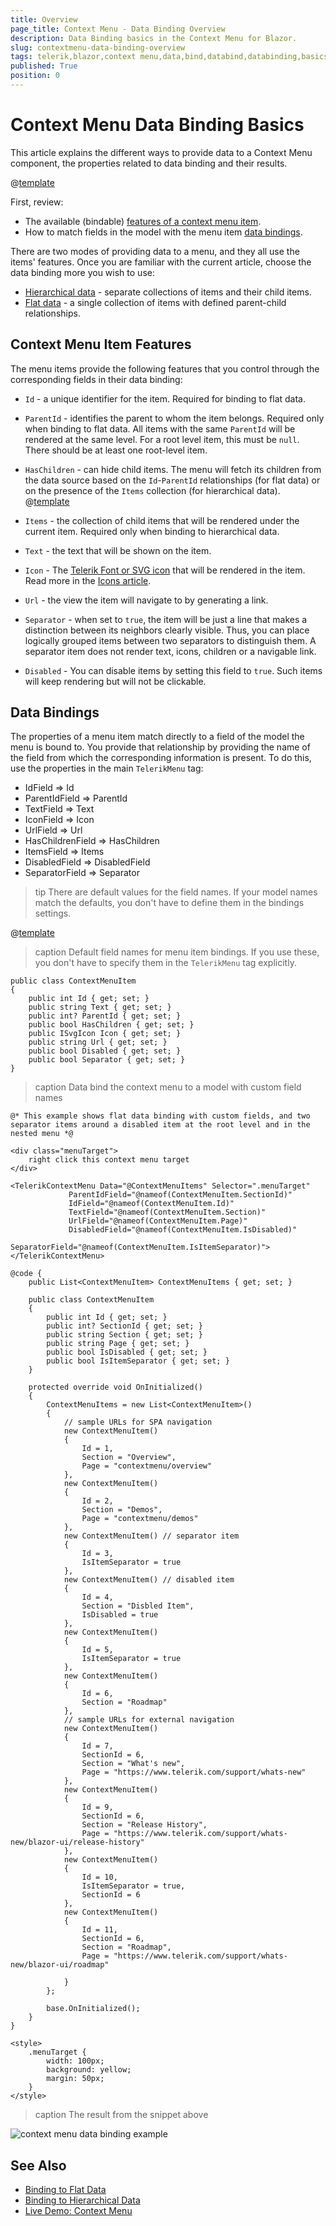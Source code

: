 ```yaml
---
title: Overview
page_title: Context Menu - Data Binding Overview
description: Data Binding basics in the Context Menu for Blazor.
slug: contextmenu-data-binding-overview
tags: telerik,blazor,context menu,data,bind,databind,databinding,basics
published: True
position: 0
---
```


# Context Menu Data Binding Basics

This article explains the different ways to provide data to a Context Menu component, the properties related to data binding and their results.

@[template](/_contentTemplates/common/general-info.md#valuebind-vs-databind-link)

First, review:

* The available (bindable) [features of a context menu item](#context-menu-item-features).
* How to match fields in the model with the menu item [data bindings](#data-bindings).

There are two modes of providing data to a menu, and they all use the items' features. Once you are familiar with the current article, choose the data binding more you wish to use:

* [Hierarchical data](slug://contextmenu-data-binding-hierarchical-data) - separate collections of items and their child items.
* [Flat data](slug://contextmenu-data-binding-flat-data) - a single collection of items with defined parent-child relationships.

## Context Menu Item Features

The menu items provide the following features that you control through the corresponding fields in their data binding:

* `Id` - a unique identifier for the item. Required for binding to flat data.

* `ParentId` - identifies the parent to whom the item belongs. Required only when binding to flat data. All items with the same `ParentId` will be rendered at the same level. For a root level item, this must be `null`. There should be at least one root-level item.

* `HasChildren` - can hide child items. The menu will fetch its children from the data source based on the `Id`-`ParentId` relationships (for flat data) or on the presence of the `Items` collection (for hierarchical data). @[template](/_contentTemplates/menu/basic-example.md#has-children-behavior)

* `Items` - the collection of child items that will be rendered under the current item. Required only when binding to hierarchical data.

* `Text` - the text that will be shown on the item.

* `Icon` - The [Telerik Font or SVG icon](slug://common-features-icons) that will be rendered in the item. Read more in the [Icons article](slug://contextmenu-icons).

* `Url` - the view the item will navigate to by generating a link.

* `Separator` - when set to `true`, the item will be just a line that makes a distinction between its neighbors clearly visible. Thus, you can place logically grouped items between two separators to distinguish them. A separator item does not render text, icons, children or a navigable link.

* `Disabled` - You can disable items by setting this field to `true`. Such items will keep rendering but will not be clickable.

## Data Bindings

The properties of a menu item match directly to a field of the model the menu is bound to. You provide that relationship by providing the name of the field from which the corresponding information is present. To do this, use the properties in the main `TelerikMenu` tag:

* IdField => Id
* ParentIdField => ParentId
* TextField => Text
* IconField => Icon
* UrlField => Url
* HasChildrenField => HasChildren
* ItemsField => Items
* DisabledField => DisabledField
* SeparatorField => Separator

>tip There are default values for the field names. If your model names match the defaults, you don't have to define them in the bindings settings.

@[template](/_contentTemplates/common/navigation-components.md#default-fields-match-issues)

>caption Default field names for menu item bindings. If you use these, you don't have to specify them in the `TelerikMenu` tag explicitly.

````RAZOR
public class ContextMenuItem
{
	public int Id { get; set; }
	public string Text { get; set; }
	public int? ParentId { get; set; }
	public bool HasChildren { get; set; }
	public ISvgIcon Icon { get; set; }
	public string Url { get; set; }
	public bool Disabled { get; set; }
	public bool Separator { get; set; }
}
````

>caption Data bind the context menu to a model with custom field names

````RAZOR
@* This example shows flat data binding with custom fields, and two separator items around a disabled item at the root level and in the nested menu *@

<div class="menuTarget">
    right click this context menu target
</div>

<TelerikContextMenu Data="@ContextMenuItems" Selector=".menuTarget"
             ParentIdField="@nameof(ContextMenuItem.SectionId)"
             IdField="@nameof(ContextMenuItem.Id)"
             TextField="@nameof(ContextMenuItem.Section)"
             UrlField="@nameof(ContextMenuItem.Page)"
             DisabledField="@nameof(ContextMenuItem.IsDisabled)"
             SeparatorField="@nameof(ContextMenuItem.IsItemSeparator)">
</TelerikContextMenu>

@code {
    public List<ContextMenuItem> ContextMenuItems { get; set; }

    public class ContextMenuItem
    {
        public int Id { get; set; }
        public int? SectionId { get; set; }
        public string Section { get; set; }
        public string Page { get; set; }
        public bool IsDisabled { get; set; }
        public bool IsItemSeparator { get; set; }
    }

    protected override void OnInitialized()
    {
        ContextMenuItems = new List<ContextMenuItem>()
        {
            // sample URLs for SPA navigation
            new ContextMenuItem()
            {
                Id = 1,
                Section = "Overview",
                Page = "contextmenu/overview"
            },
            new ContextMenuItem()
            {
                Id = 2,
                Section = "Demos",
                Page = "contextmenu/demos"
            },
            new ContextMenuItem() // separator item
            {
                Id = 3,
                IsItemSeparator = true
            },
            new ContextMenuItem() // disabled item
            {
                Id = 4,
                Section = "Disbled Item",
                IsDisabled = true
            },
            new ContextMenuItem()
            {
                Id = 5,
                IsItemSeparator = true
            },
            new ContextMenuItem()
            {
                Id = 6,
                Section = "Roadmap"
            },
            // sample URLs for external navigation
            new ContextMenuItem()
            {
                Id = 7,
                SectionId = 6,
                Section = "What's new",
                Page = "https://www.telerik.com/support/whats-new"
            },
            new ContextMenuItem()
            {
                Id = 9,
                SectionId = 6,
                Section = "Release History",
                Page = "https://www.telerik.com/support/whats-new/blazor-ui/release-history"
            },
            new ContextMenuItem()
            {
                Id = 10,
                IsItemSeparator = true,
                SectionId = 6
            },
            new ContextMenuItem()
            {
                Id = 11,
                SectionId = 6,
                Section = "Roadmap",
                Page = "https://www.telerik.com/support/whats-new/blazor-ui/roadmap"

            }
        };

        base.OnInitialized();
    }
}

<style>
    .menuTarget {
        width: 100px;
        background: yellow;
        margin: 50px;
    }
</style>

````

>caption The result from the snippet above

![context menu data binding example](images/context-menu-databinding-example.png)



## See Also

  * [Binding to Flat Data](slug://contextmenu-data-binding-flat-data)
  * [Binding to Hierarchical Data](slug://contextmenu-data-binding-hierarchical-data)
  * [Live Demo: Context Menu](https://demos.telerik.com/blazor-ui/contextmenu/overview)
